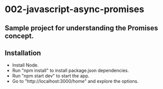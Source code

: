 # 002-javascript-async-promises

Sample project for understanding the Promises concept.
---

## Installation

* Install Node.
* Run "npm install" to install package.json dependencies.
* Run "npm start dev" to start the app.
* Go to "http://localhost:3000/home" and explore the options. 